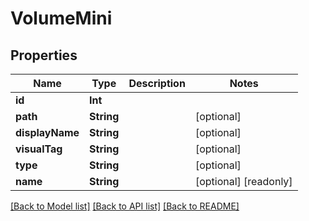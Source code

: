 # VolumeMini

## Properties

Name | Type | Description | Notes
------------ | ------------- | ------------- | -------------
**id** | **Int** |  | 
**path** | **String** |  | [optional] 
**displayName** | **String** |  | [optional] 
**visualTag** | **String** |  | [optional] 
**type** | **String** |  | [optional] 
**name** | **String** |  | [optional] [readonly] 

[[Back to Model list]](../#documentation-for-models) [[Back to API list]](../#documentation-for-api-endpoints) [[Back to README]](../)


